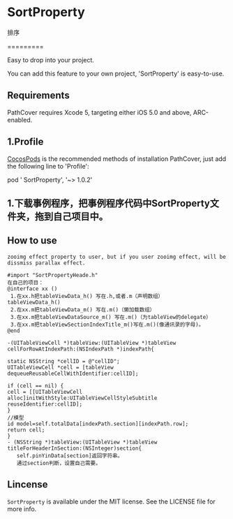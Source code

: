 # SortProperty
排序

=========

Easy to drop into your project.      

You can add this feature to your own project, 'SortProperty' is easy-to-use.        

## Requirements ##

PathCover requires Xcode 5, targeting either iOS 5.0 and above, ARC-enabled.      

## 1.Profile

[CocosPods](http://cocosPods.org) is the recommended methods of installation PathCover, just add the following line to 'Profile':


pod ' SortProperty', '~> 1.0.2'



## 1.下载事例程序，把事例程序代码中SortProperty文件夹，拖到自己项目中。
## How to use ##
```objc
zooimg effect property to user, but if you user zooimg effect, will be dissmiss parallax effect.      

#import "SortPropertyHeade.h"    
在自己的项目：
@interface xx ()
 1.在xx.h把tableViewData_h() 写在.h,或者.m（声明数组）
tableViewData_h()
 2.在xx.m把tableViewData_m() 写在.m()（懒加载数组）
 3.在xx.m把tableViewDataSource_m() 写在.m()（为tableView的delegate）
 3.在xx.m把tableViewSectionIndexTitle_m()写在.m()(像通讯录的字母)。
@end

-(UITableViewCell *)tableView:(UITableView *)tableView cellForRowAtIndexPath:(NSIndexPath *)indexPath{

static NSString *cellID = @"cellID";
UITableViewCell *cell = [tableView dequeueReusableCellWithIdentifier:cellID];

if (cell == nil) {
cell = [[UITableViewCell alloc]initWithStyle:UITableViewCellStyleSubtitle reuseIdentifier:cellID];
}
//模型
id model=self.totalData[indexPath.section][indexPath.row];
return cell;
}
- (NSString *)tableView:(UITableView *)tableView titleForHeaderInSection:(NSInteger)section{
   self.pinYinData[section]返回字符串。
   通过section判断，设置自己需要。

```
## Lincense ##

`SortProperty` is available under the MIT license. See the LICENSE file for more info.

